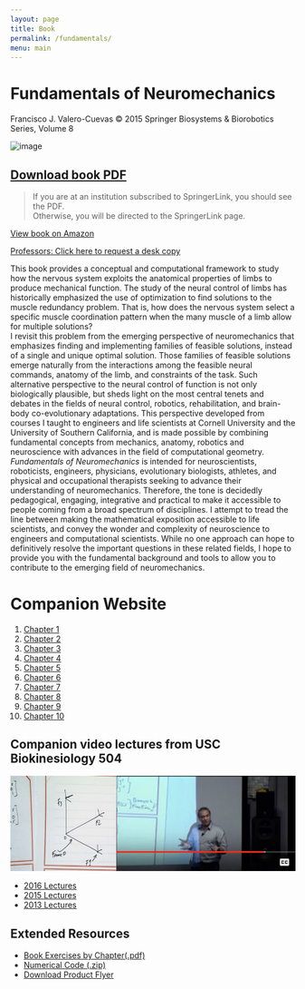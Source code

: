 ```yaml
---
layout: page
title: Book
permalink: /fundamentals/
menu: main
---
```


# Fundamentals of Neuromechanics
Francisco J. Valero-Cuevas © 2015
Springer Biosystems & Biorobotics Series, Volume 8

![image](https://cloud.githubusercontent.com/assets/4623063/12007743/85617314-abc7-11e5-9fbc-324daf52acbe.png)



## [Download book PDF](https://link.springer.com/content/pdf/10.1007/978-1-4471-6747-1.pdf)  
>If you are at an institution subscribed to SpringerLink, you should see the PDF.  
Otherwise, you will be directed to the SpringerLink page.  

[View book on Amazon](https://www.amazon.com/Fundamentals-Neuromechanics-Biosystems-Biorobotics-Valero-Cuevas/dp/1447167465/ref=sr_1_1?ie=UTF8&qid=1451158117&sr=8-1&keywords=valero-cuevas)  

[Professors: Click here to request a desk copy](https://www.springer.com/services+for+this+book?SGWID=0-1772415-3261-0-9781447167464)  

This book provides a conceptual and computational framework to study how the nervous system exploits the anatomical properties of limbs to produce mechanical function. The study of the neural control of limbs has historically emphasized the use of optimization to find solutions to the muscle redundancy problem. That is, how does the nervous system select a specific muscle coordination pattern when the many muscle of a limb allow for multiple solutions?  
I revisit this problem from the emerging perspective of neuromechanics that emphasizes finding and implementing families of feasible solutions, instead of a single and unique optimal solution. Those families of feasible solutions emerge naturally from the interactions among the feasible neural commands, anatomy of the limb, and constraints of the task. Such alternative perspective to the neural control of function is not only biologically plausible, but sheds light on the most central tenets and debates in the fields of neural control, robotics, rehabilitation, and brain-body co-evolutionary adaptations. This perspective developed from courses I taught to engineers and life scientists at Cornell University and the University of Southern California, and is made possible by combining fundamental concepts from mechanics, anatomy, robotics and neuroscience with advances in the field of computational geometry.  
*Fundamentals of Neuromechanics* is intended for neuroscientists, roboticists, engineers, physicians, evolutionary biologists, athletes, and physical and occupational therapists seeking to advance their understanding of neuromechanics. Therefore, the tone is decidedly pedagogical, engaging, integrative and practical to make it accessible to people coming from a broad spectrum of disciplines. I attempt to tread the line between making the mathematical exposition accessible to life scientists, and convey the wonder and complexity of neuroscience to engineers and computational scientists. While no one approach can hope to definitively resolve the important questions in these related fields, I hope to provide you with the fundamental background and tools to allow you to contribute to the emerging field of neuromechanics.

# Companion Website

1. [Chapter 1](../book_chapters/ch1.html)
2. [Chapter 2](../book_chapters/ch2.html)
3. [Chapter 3](../book_chapters/ch3.html)
4. [Chapter 4](../book_chapters/ch4.html)
5. [Chapter 5](../book_chapters/ch5.html)
6. [Chapter 6](../book_chapters/ch6.html)
7. [Chapter 7](../book_chapters/ch7.html)
8. [Chapter 8](../book_chapters/ch8.html)
9. [Chapter 9](../book_chapters/ch9.html)
10. [Chapter 10](../book_chapters/ch10.html)


## Companion video lectures from USC Biokinesiology 504
![image](img/recorded_lectures_banner.jpg)
- [2016 Lectures](https://drive.google.com/drive/folders/0BzHB5nqViKrfR2ZCdmdaWEhLbzA?usp=sharing)  
- [2015 Lectures](https://drive.google.com/drive/folders/1PW2yRQ-04TbCG_4GdZHywW8o4WT0aBsL?usp=sharing)  
- [2013 Lectures](https://drive.google.com/drive/folders/1T1rY-ylBrSXsyCUVr-18hoJ1KcPHo5Di?usp=sharing)  

## Extended Resources
- [Book Exercises by Chapter(.pdf)](https://github.com/usc-bbdl/usc-bbdl.github.io/files/72510/Exercises_V1_0.pdf)  
- [Numerical Code (.zip)](https://github.com/usc-bbdl/usc-bbdl.github.io/files/72511/Numerical_Code_V1_0.zip)  
- [Download Product Flyer](book_chapters/fundamentals_flyer.pdf)
